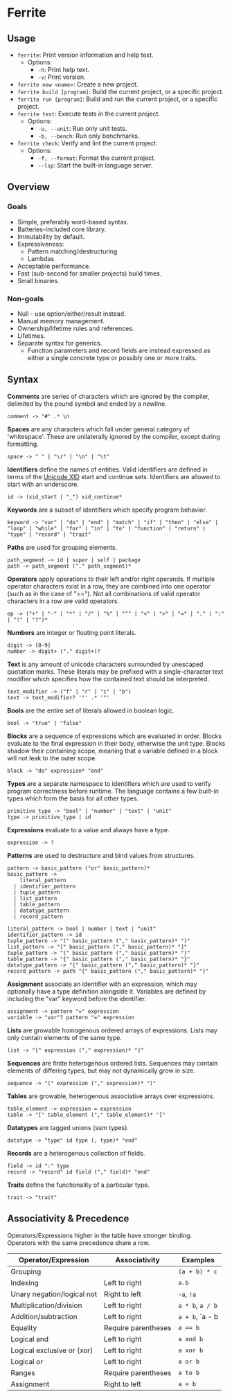 # Ferrite

## Usage

* `ferrite`: Print version information and help text.
  * Options:
    * `-h`: Print help text.
    * `-v`: Print version.
* `ferrite new <name>`: Create a new project.
* `ferrite build [program]`: Build the current project, or a specific project. 
* `ferrite run [program]`: Build and run the current project, or a specific project.
* `ferrite test`: Execute tests in the current project.
  * Options:
    * `-u, --unit`: Run only unit tests. 
    * `-b, --bench`: Run only benchmarks.
* `ferrite check`: Verify and lint the current project.
  * Options:
    * `-f, --format`: Format the current project.
    * `--lsp`: Start the built-in language server.

## Overview

### Goals

* Simple, preferably word-based syntax.
* Batteries-included core library.
* Immutability by default.
* Expressiveness:
  * Pattern matching/destructuring
  * Lambdas
* Acceptable performance.
* Fast (sub-second for smaller projects) build times.
* Small binaries.

### Non-goals

* Null - use option/either/result instead.
* Manual memory management.
* Ownership/lifetime rules and references.
* Lifetimes.
* Separate syntax for generics.
  * Function parameters and record fields are instead expressed as either a single concrete type or possibly one or more traits.  

## Syntax

**Comments** are series of characters which are ignored by the compiler, delimited by the pound symbol and ended by a newline.  
```shell
comment -> "#" .* \n
```

**Spaces** are any characters which fall under general category of 'whitespace'. These are unilaterally ignored by the compiler, except during formatting.
```shell
space -> " " | "\r" | "\n" | "\t" 
```

**Identifiers** define the names of entities. Valid identifiers are defined in terms of the [Unicode XID](https://www.unicode.org/reports/tr31/tr31-39.html#D1) start and continue sets. Identifiers are allowed to start with an underscore.  
```shell
id -> (xid_start | "_") xid_continue*
```

**Keywords** are a subset of identifiers which specify program behavior.  
```shell
keyword -> "var" | "do" | "end" | "match" | "if" | "then" | "else" | "loop" | "while" | "for" | "in" | "to" | "function" | "return" | "type" | "record" | "trait"
```

**Paths** are used for grouping elements.  
```shell
path_segment -> id | super | self | package
path -> path_segment ("." path_segment)*
```

**Operators** apply operations to their left and/or right operands. If multiple operator characters exist in a row, they are combined into one operator (such as in the case of "=="). Not all combinations of valid operator characters in a row are valid operators.  
```shell
op -> ("+" | "-" | "*" | "/" | "%" | "^" | "<" | ">" | "=" | "." | ":" | "!" | "?")*
```

**Numbers** are integer or floating point literals.  
```shell
digit -> [0-9]
number -> digit+ ("." digit+)?
```

**Text** is any amount of unicode characters surrounded by unescaped quotation marks.
These literals may be prefixed with a single-character text modifier which specifies how the contained text should be interpreted.  
```shell
text_modifier -> ("f" | "r" | "c" | "b")
text -> text_modifier? '"' .* '"'
```  

**Bools** are the entire set of literals allowed in boolean logic.  
```shell
bool -> "true" | "false"
```

**Blocks** are a sequence of expressions which are evaluated in order. Blocks evaluate to the final expression in their body, otherwise the unit type. Blocks shadow their containing scope, meaning that a variable defined in a block will not leak to the outer scope.  
```shell
block -> "do" expression* "end"
```

**Types** are a separate namespace to identifiers which are used to verify program correctness before runtime. The language contains a few built-in types which form the basis for all other types.  
```shell
primitive_type -> "bool" | "number" | "text" | "unit"
type -> primitive_type | id
```

**Expressions** evaluate to a value and always have a type.  
```shell
expression -> ?
```

**Patterns** are used to destructure and bind values from structures.  
```shell
pattern -> basic_pattern ("or" basic_pattern)*
basic_pattern -> 
    literal_pattern 
  | identifier_pattern 
  | tuple_pattern
  | list_pattern
  | table_pattern
  | datatype_pattern
  | record_pattern 

literal_pattern -> bool | number | text | "unit"
identifier_pattern -> id
tuple_pattern -> "(" basic_pattern ("," basic_pattern)* ")"
list_pattern -> "[" basic_pattern ("," basic_pattern)* "]"
tuple_pattern -> "(" basic_pattern ("," basic_pattern)* ")"
table_pattern -> "{" basic_pattern ("," basic_pattern)* "}"
datatype_pattern -> "{" basic_pattern ("," basic_pattern)* "}"
record_pattern -> path "{" basic_pattern ("," basic_pattern)* "}"
```

**Assignment** associate an identifier with an expression, which may optionally have a type definition alongside it. Variables are defined by including the "var" keyword before the identifier.  
```shell
assignment -> pattern "=" expression
variable -> "var"? pattern "=" expression
```

**Lists** are growable homogenous ordered arrays of expressions. Lists may only contain elements of the same type.   
```shell
list -> "[" expression ("," expression)* "]"
```

**Sequences** are finite heterogenous ordered lists. Sequences may contain elements of differing types, but may not dynamically grow in size.  
```shell
sequence -> "(" expression ("," expression)* ")"
```

**Tables** are growable, heterogenous associative arrays over expressions.  
```shell
table_element -> expression = expression
table -> "[" table_element ("," table_element)* "]"
```

**Datatypes** are tagged unions (sum types).  
```shell
datatype -> "type" id type (, type)* "end"
```

**Records** are a heterogenous collection of fields.  
```shell
field -> id ":" type
record -> "record" id field ("," field)* "end"
```

**Traits** define the functionality of a particular type.  
```shell
trait -> "trait"
```

## Associativity & Precedence

Operators/Expressions higher in the table have stronger binding.  
Operators with the same precedence share a row.

| Operator/Expression        | Associativity       | Examples         |
| -------------------------- | ------------------- | ---------------- |
| Grouping                   |                     | `(a + b) * c`    |
| Indexing                   | Left to right       | `a.b`            |
| Unary negation/logical not | Right to left       | `-a`, `!a`       |
| Multiplication/division    | Left to right       | `a * b`, `a / b` |
| Addition/subtraction       | Left to right       | `a + b`, `a - b  |
| Equality                   | Require parentheses | `a == b`         |
| Logical and                | Left to right       | `a and b`        |
| Logical exclusive or (xor) | Left to right       | `a xor b`        |
| Logical or                 | Left to right       | `a or b`         |
| Ranges                     | Require parentheses | `a to b`         |
| Assignment                 | Right to left       | `a = b`          |
